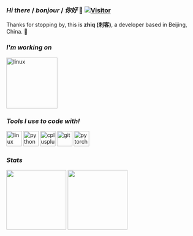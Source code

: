 ### *Hi there* / *bonjour* / *你好* 👋 [![Visitor](https://visitor-badge.glitch.me/badge?page_id=zhiqwang.zhiqwang)](https://github.com/zhiqwang/zhiqwang)

Thanks for stopping by, this is **zhiq (刺客)**, a developer based in Beijing, China. 🥳

### *I'm working on*

<p align="left"><a href="https://github.com/zhiqwang/demonet"><img src="https://github-readme-stats.vercel.app/api/pin/?username=zhiqwang&repo=demonet&show_owner=true" alt="linux" height="133"/></a></p>

### *Tools I use to code with!*

<p align="left"><img src="https://devicons.github.io/devicon/devicon.git/icons/linux/linux-original.svg" alt="linux" width="40" height="40"/> <img src="https://devicons.github.io/devicon/devicon.git/icons/python/python-original.svg" alt="python" width="40" height="40"/> <img src="https://devicons.github.io/devicon/devicon.git/icons/cplusplus/cplusplus-original.svg" alt="cplusplus" width="40" height="40"/> <img src="https://www.vectorlogo.zone/logos/git-scm/git-scm-icon.svg" alt="git" width="40" height="40"/> <img src="https://www.vectorlogo.zone/logos/pytorch/pytorch-icon.svg" alt="pytorch" width="40" height="40"/></p>

### *Stats*

<p align="left"><img src="https://github-readme-stats.vercel.app/api?username=zhiqwang&count_private=true&show_icons=true&hide=issues&include_all_commits=true" height="156"/>    <img src="https://github-readme-stats.anuraghazra1.vercel.app/api/top-langs/?username=zhiqwang&layout=compact&hide=jupyter%20notebook" height="156"/></p>
